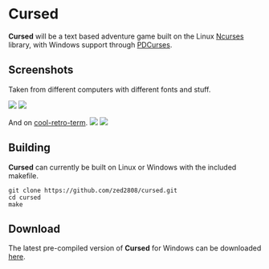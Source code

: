 Cursed
======
**Cursed** will be a text based adventure game built on the Linux [Ncurses](https://www.gnu.org/software/ncurses/) library, with Windows support through [PDCurses](http://pdcurses.sourceforge.net/).

Screenshots
-----------
Taken from different computers with different fonts and stuff.

![](https://i.imgur.com/reth6TU.png)
![](https://i.imgur.com/bMqUIK8.png)

And on [cool-retro-term](https://github.com/swordfish90/cool-retro-term).
![](https://i.imgur.com/EBDqJgL.png)
![](https://i.imgur.com/ZifkAyA.png)

Building
--------
**Cursed** can currently be built on Linux or Windows with the included makefile.

    git clone https://github.com/zed2808/cursed.git
    cd cursed
    make

Download
--------
The latest pre-compiled version of **Cursed** for Windows can be downloaded [here](http://raspi.servehttp.com/cursed/).
